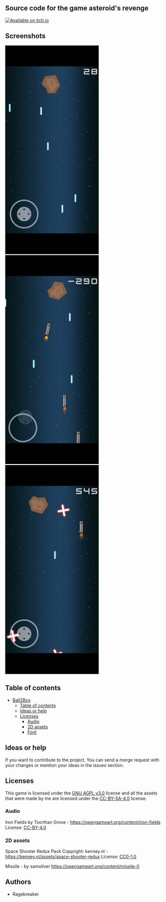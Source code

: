 ## Source code for the game asteroid's revenge

<a href="https://ragebreaker.itch.io/" target="_blank"><img src="https://static.itch.io/images/badge-color.svg" alt="Available on itch.io" height="50px" ></a>

## Screenshots
<div>
  <img src="fastlane/metadata/android/en-US/images/phoneScreenshots/1.png" alt="1" width="300"/>
  
  <img src="fastlane/metadata/android/en-US/images/phoneScreenshots/3.png" alt="3" width="300"/>
  
  <img src="fastlane/metadata/android/en-US/images/phoneScreenshots/4.png" alt="4" width="300"/>
</div>

## Table of contents
- [Ball2Box](#ball2box)
  - [Table of contents](#table-of-contents)
  - [Ideas or help](#ideas-or-help)
  - [Licenses](#licenses)
    - [Audio](#audio)
    - [2D assets](#2d-assets)
    - [Font](#font)
   
  
## Ideas or help

If you want to contribute to the project, You can send a merge request with your changes or mention your ideas in the issues section.

## Licenses

This game is licensed under the [GNU AGPL v3.0](LICENSE) license and all the assets that were made
by me are licensed under the [CC-BY-SA-4.0](https://creativecommons.org/licenses/by-sa/4.0/) license.

### Audio

Iron Fields by Tsorthan Grove - https://opengameart.org/content/iron-fields
License: [CC-BY-4.0](https://creativecommons.org/licenses/by/4.0/)

### 2D assets

Space Shooter Redux Pack
Copyright: kenney.nl - https://kenney.nl/assets/space-shooter-redux
License: [CC0-1.0](https://creativecommons.org/publicdomain/zero/1.0/)

Missile - by samoliver 
https://opengameart.org/content/missile-0


## Authors 

* Ragebreaker
